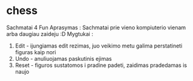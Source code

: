 # chess
Sachmatai 4 Fun
Aprasymas :
Sachmatai prie vieno kompiuterio vienam arba daugiau zaideju :D
Mygtukai : 
1. Edit - ijungiamas edit rezimas, juo veikimo metu galima perstatineti figuras kaip nori
2. Undo - anuliuojamas paskutinis ejimas
3. Reset - figuros sustatomos i pradine padeti, zaidimas pradedamas is naujo
